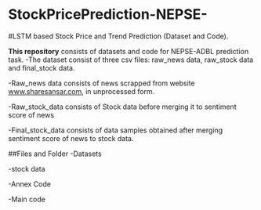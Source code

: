 # StockPricePrediction-NEPSE-

#LSTM based Stock Price and Trend Prediction (Dataset and Code).

**This repository** consists of datasets and code for NEPSE-ADBL prediction task.
-The dataset consist of three csv files: raw_news data, raw_stock data and final_stock data.

-Raw_news data consists of news scrapped from website www.sharesansar.com, in unprocessed form.

-Raw_stock_data consists of Stock data before merging it to sentiment score of news

-Final_stock_data consists of data samples obtained after merging sentiment score of news to stock data.

##Files and Folder
-Datasets

-stock data

-Annex Code

-Main code
